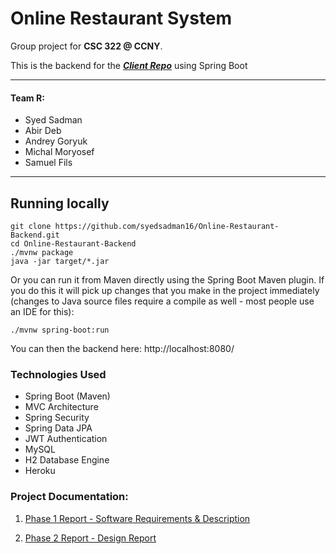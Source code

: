 # Online Restaurant System
Group project for **CSC 322 @ CCNY**.

This is the backend for the [***Client Repo***](https://github.com/syedsadman16/Online-Restaurant-System-Frontend) using Spring Boot


------
#### Team R:
 - Syed Sadman
 - Abir Deb
 - Andrey Goryuk
 - Michal Moryosef
 - Samuel Fils

----

## Running locally

```
git clone https://github.com/syedsadman16/Online-Restaurant-Backend.git
cd Online-Restaurant-Backend
./mvnw package
java -jar target/*.jar
```

Or you can run it from Maven directly using the Spring Boot Maven plugin. If you do this it will pick up changes that you make in the project immediately (changes to Java source files require a compile as well - most people use an IDE for this):

```
./mvnw spring-boot:run
```

You can then the backend here: http://localhost:8080/

### Technologies Used
- Spring Boot (Maven)
- MVC Architecture
- Spring Security
- Spring Data JPA
- JWT Authentication
- MySQL
- H2 Database Engine
- Heroku

### Project Documentation:

1. [Phase 1 Report - Software Requirements & Description](https://github.com/syedsadman16/Online-Restaurant-Backend/blob/next/CSC32200_ORS_R.pdf)

2. [Phase 2 Report - Design Report](https://github.com/syedsadman16/Online-Restaurant-Backend/blob/next/CSC32200_ORS_R_Phase2.pdf)

